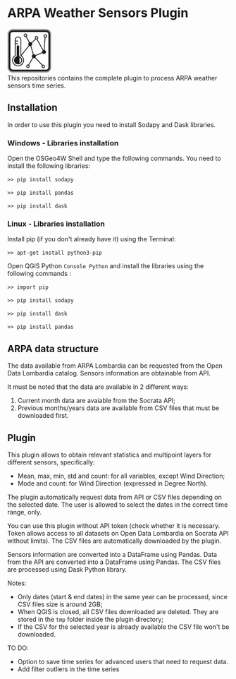# ARPA Weather Sensors Plugin

<img src="icon.png" width="100"> <br>
This repositories contains the complete plugin to process ARPA weather sensors time series. 

## Installation
In order to use this plugin you need to install Sodapy and Dask libraries.

### Windows - Libraries installation
Open the OSGeo4W Shell and type the following commands.
You need to install the following libraries:

```
>> pip install sodapy
```
```
>> pip install pandas
```

```
>> pip install dask
```

### Linux - Libraries installation
Install pip (if you don't already have it) using the Terminal:
```
>> apt-get install python3-pip
```

Open QGIS Python `Console Python` and install the libraries using the following commands :

```
>> import pip 
```
```
>> pip install sodapy
```
```
>> pip install dask
```
```
>> pip install pandas
```

## ARPA data structure
The data available from ARPA Lombardia can be requested from the Open Data Lombardia catalog.
Sensors information are obtainable from API.

It must be noted that the data are available in 2 different ways:
1) Current month data are avaiable from the Socrata API;
2) Previous months/years data are available from CSV files that must be downloaded first.



## Plugin
This plugin allows to obtain relevant statistics and multipoint layers for different sensors, specifically:
- Mean, max, min, std and count: for all variables, except Wind Direction;
- Mode and count: for Wind Direction (expressed in Degree North).

The plugin automatically request data from API or CSV files depending on the selected date.
The user is allowed to select the dates in the correct time range, only.

You can use this plugin without API token (check whether it is necessary. Token allows access to all datasets on Open Data Lombardia on Socrata API without limits).
The CSV files are automatically downloaded by the plugin.

Sensors information are converted into a DataFrame using Pandas.
Data from the API are converted into a DataFrame using Pandas.
The CSV files are processed using Dask Python library.

Notes:
- Only dates (start & end dates) in the same year can be processed, since CSV files size is around 2GB;
- When QGIS is closed, all CSV files downloaded are deleted. They are stored in the `tmp` folder inside the plugin directory;
- If the CSV for the selected year is already available the CSV file won't be downloaded.

TO DO: 
- Option to save time series for advanced users that need to request data.
- Add filter outliers in the time series
